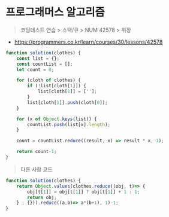 # 프로그래머스 알고리즘
> 코딩테스트 연습 > 스택/큐 > NUM 42578 > 위장
- https://programmers.co.kr/learn/courses/30/lessons/42578

```js
function solution(clothes) {
    const list = {};
    const countList = [];
    let count = 0;

    for (cloth of clothes) {
        if (!list[cloth[1]]) {
            list[cloth[1]] = [''];
        }
        list[cloth[1]].push(cloth[0]);
    }

    for (x of Object.keys(list)) {
        countList.push(list[x].length);
    }

    count = countList.reduce((result, x) => result * x, 1);

    return count-1;
}
```

> 다른 사람 코드
```js
function solution(clothes) {
    return Object.values(clothes.reduce((obj, t)=> {
        obj[t[1]] = obj[t[1]] ? obj[t[1]] + 1 : 1;
        return obj;
    } , {})).reduce((a,b)=> a*(b+1), 1)-1;
}
```